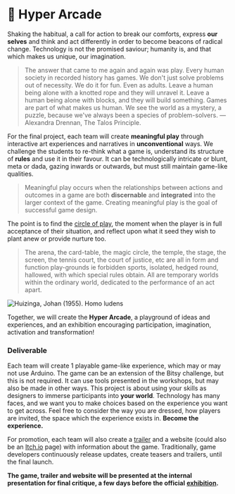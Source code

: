 # 🥇 Hyper Arcade



Shaking the habitual, a call for action to break our comforts, express **our** **selves** and think and act differently in order to become beacons of radical change. Technology is not the promised saviour; humanity is, and that which makes us unique, our imagination. 

> The answer that came to me again and again was play. Every human society in recorded history has games. We don't just solve problems out of necessity. We do it for fun. Even as adults. Leave a human being alone with a knotted rope and they will unravel it. Leave a human being alone with blocks, and they will build something. Games are part of what makes us human. We see the world as a mystery, a puzzle, because we've always been a species of problem-solvers. — Alexandra Drennan, The Talos Principle.

For the final project, each team will create **meaningful play** through interactive art experiences and narratives in **unconventional** ways. We challenge the students to re-think what a game is, understand its structure of **rules** and use it in their favour. It can be technologically intricate or blunt, meta or dada, gazing inwards or outwards, but must still maintain game-like qualities. 

> Meaningful play occurs when the relationships between actions and outcomes in a game are both **discernable** and **integrated** into the larger context of the game. Creating meaningful play is the goal of successful game design.

The point is to find the [circle of play](https://en.wikipedia.org/wiki/Magic_circle_%28virtual_worlds%29), the moment when the player is in full acceptance of their situation,  and reflect upon what it seed they wish to plant anew or provide nurture too.

> The arena, the card-table, the magic circle, the temple, the stage, the screen, the tennis court, the court of justice, etc are all in form and function play-grounds ie forbidden sports, isolated, hedged round, hallowed, with which special rules obtain. All are temporary worlds within the ordinary world, dedicated to the performance of an act apart.

![Huizinga, Johan \(1955\). Homo ludens](https://miro.medium.com/max/2560/1*d6OtwWUG2Zmnp7fl8tysxw.png)

Together, we will create the **Hyper Arcade**, a playground of ideas and experiences, and an exhibition encouraging participation, imagination, activation and transformation!

### Deliverable

Each team will create 1 playable game-like experience, which may or may not use Arduino. The game can be an extension of the Bitsy challenge, but this is not required. It can use tools presented in the workshops, but may also be made in other ways. This project is about using your skills as designers to immerse participants into **your world**. Technology has many faces, and we want you to make choices based on the experience you want to get across. Feel free to consider the way you are dressed, how players are invited, the space which the experience exists in. **Become the experience.**

For promotion, each team will also create a [trailer](https://www.youtube.com/watch?v=4CSYA9R70R8) and a website \(could also be an [Itch.io](https://itch.io/) page\) with information about the game. Traditionally, game developers continuously release updates, create teasers and trailers, until the final launch.

**The game, trailer and website will be presented at the internal presentation for final critique, a few days before the official** [**exhibition**](exhibition/)**.**



  



